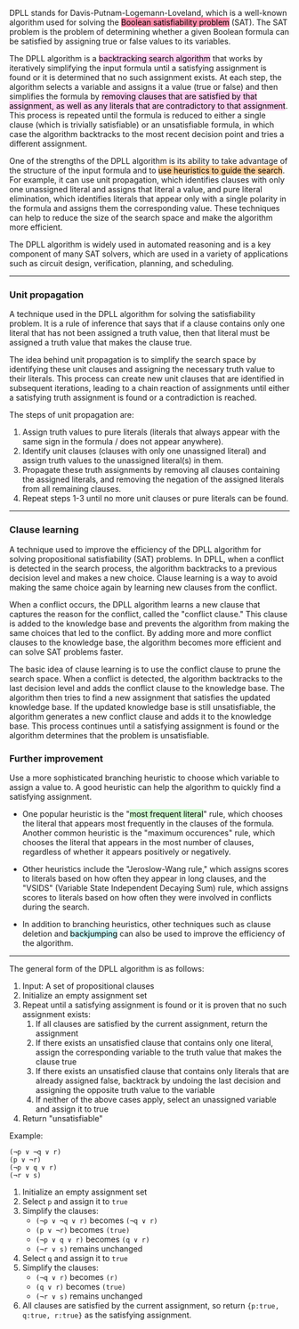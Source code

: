 
DPLL stands for Davis-Putnam-Logemann-Loveland, which is a well-known algorithm used for solving the <mark style="background: #FF5582A6;">Boolean satisfiability problem</mark> (SAT). The SAT problem is the problem of determining whether a given Boolean formula can be satisfied by assigning true or false values to its variables.

The DPLL algorithm is a <mark style="background: #FFB8EBA6;">backtracking search algorithm</mark> that works by iteratively simplifying the input formula until a satisfying assignment is found or it is determined that no such assignment exists. At each step, the algorithm selects a variable and assigns it a value (true or false) and then simplifies the formula by <mark style="background: #FFB8EBA6;">removing clauses that are satisfied by that assignment, as well as any literals that are contradictory to that assignment</mark>. This process is repeated until the formula is reduced to either a single clause (which is trivially satisfiable) or an unsatisfiable formula, in which case the algorithm backtracks to the most recent decision point and tries a different assignment.

One of the strengths of the DPLL algorithm is its ability to take advantage of the structure of the input formula and to <mark style="background: #FFB86CA6;">use heuristics to guide the search</mark>. For example, it can use unit propagation, which identifies clauses with only one unassigned literal and assigns that literal a value, and pure literal elimination, which identifies literals that appear only with a single polarity in the formula and assigns them the corresponding value. These techniques can help to reduce the size of the search space and make the algorithm more efficient.

The DPLL algorithm is widely used in automated reasoning and is a key component of many SAT solvers, which are used in a variety of applications such as circuit design, verification, planning, and scheduling.

---
### Unit propagation

A technique used in the DPLL algorithm for solving the satisfiability problem. It is a rule of inference that says that if a clause contains only one literal that has not been assigned a truth value, then that literal must be assigned a truth value that makes the clause true.

The idea behind unit propagation is to simplify the search space by identifying these unit clauses and assigning the necessary truth value to their literals. This process can create new unit clauses that are identified in subsequent iterations, leading to a chain reaction of assignments until either a satisfying truth assignment is found or a contradiction is reached.

The steps of unit propagation are:

1.  Assign truth values to pure literals (literals that always appear with the same sign in the formula / does not appear anywhere).
2.  Identify unit clauses (clauses with only one unassigned literal) and assign truth values to the unassigned literal(s) in them.
3.  Propagate these truth assignments by removing all clauses containing the assigned literals, and removing the negation of the assigned literals from all remaining clauses.
4.  Repeat steps 1-3 until no more unit clauses or pure literals can be found.

---
### Clause learning

A technique used to improve the efficiency of the DPLL algorithm for solving propositional satisfiability (SAT) problems. In DPLL, when a conflict is detected in the search process, the algorithm backtracks to a previous decision level and makes a new choice. Clause learning is a way to avoid making the same choice again by learning new clauses from the conflict.

When a conflict occurs, the DPLL algorithm learns a new clause that captures the reason for the conflict, called the "conflict clause." This clause is added to the knowledge base and prevents the algorithm from making the same choices that led to the conflict. By adding more and more conflict clauses to the knowledge base, the algorithm becomes more efficient and can solve SAT problems faster.

The basic idea of clause learning is to use the conflict clause to prune the search space. When a conflict is detected, the algorithm backtracks to the last decision level and adds the conflict clause to the knowledge base. The algorithm then tries to find a new assignment that satisfies the updated knowledge base. If the updated knowledge base is still unsatisfiable, the algorithm generates a new conflict clause and adds it to the knowledge base. This process continues until a satisfying assignment is found or the algorithm determines that the problem is unsatisfiable.

### Further improvement

Use a more sophisticated branching heuristic to choose which variable to assign a value to. A good heuristic can help the algorithm to quickly find a satisfying assignment.

- One popular heuristic is the "<mark style="background: #BBFABBA6;">most frequent literal</mark>" rule, which chooses the literal that appears most frequently in the clauses of the formula. Another common heuristic is the "maximum occurences" rule, which chooses the literal that appears in the most number of clauses, regardless of whether it appears positively or negatively.

- Other heuristics include the "Jeroslow-Wang rule," which assigns scores to literals based on how often they appear in long clauses, and the "VSIDS" (Variable State Independent Decaying Sum) rule, which assigns scores to literals based on how often they were involved in conflicts during the search.

- In addition to branching heuristics, other techniques such as clause deletion and <mark style="background: #ABF7F7A6;">backjumping</mark> can also be used to improve the efficiency of the algorithm.

----

The general form of the DPLL algorithm is as follows:

1.  Input: A set of propositional clauses
2.  Initialize an empty assignment set
3.  Repeat until a satisfying assignment is found or it is proven that no such assignment exists:
    1.  If all clauses are satisfied by the current assignment, return the assignment
    2.  If there exists an unsatisfied clause that contains only one literal, assign the corresponding variable to the truth value that makes the clause true
    3.  If there exists an unsatisfied clause that contains only literals that are already assigned false, backtrack by undoing the last decision and assigning the opposite truth value to the variable
    4.  If neither of the above cases apply, select an unassigned variable and assign it to true
4.  Return "unsatisfiable"

Example:
```
(¬p ∨ ¬q ∨ r)
(p ∨ ¬r)
(¬p ∨ q ∨ r)
(¬r ∨ s)
```

1.  Initialize an empty assignment set
2.  Select `p` and assign it to `true`
3.  Simplify the clauses:
    -   `(¬p ∨ ¬q ∨ r)` becomes `(¬q ∨ r)`
    -   `(p ∨ ¬r)` becomes `(true)`
    -   `(¬p ∨ q ∨ r)` becomes `(q ∨ r)`
    -   `(¬r ∨ s)` remains unchanged
4.  Select `q` and assign it to `true`
5.  Simplify the clauses:
    -   `(¬q ∨ r)` becomes `(r)`
    -   `(q ∨ r)` becomes `(true)`
    -   `(¬r ∨ s)` remains unchanged
6.  All clauses are satisfied by the current assignment, so return `{p:true, q:true, r:true}` as the satisfying assignment.


